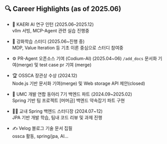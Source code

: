 ## 🔍 Career Highlights (as of 2025.06)

- 🧠 KAERI AI 연구 인턴 (2025.06–2025.12)  
  vllm 서빙, MCP-Agent 관련 실습 진행중
  
- 🧪 강화학습 스터디 (2025.06~진행 중)  
  MDP, Value Iteration 등 기초 이론 중심으로 스터디 참여중

- ⚙️ PR-Agent 오픈소스 기여 (Codium-AI)  (2025.04~06) 
  `/add_docs` 문서화 기여(merge) 및 test case pr 기여 (merge)

- 🏆 OSSCA 장관상 수상 (2024.12)  
  Node.js 기반 문서화 기여(merge) 및 Web storage API 제안(closed)

- 🌱 UMC 개발 연합 동아리 7기 백엔드 파트 (2024.09~2025.02)  
  Spring 기반 팀 프로젝트 [머머금] 백엔드 약속잡기 파트 구현

- 🧑‍💻 교내 Spring 백엔드 스터디장 (2024.07~12)  
  JPA 기반 개발 학습, 팀내 코드 리뷰 및 과제 진행

- ✍️ Velog 블로그 기술 문서 집필  
  ossca 활동, spring/jpa, AI...

